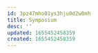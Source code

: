 ```yaml
---
id: 3pz47mho01ys3hju0d2w0mh
title: Symposium
desc: ''
updated: 1655452458359
created: 1655452458359
---
```


